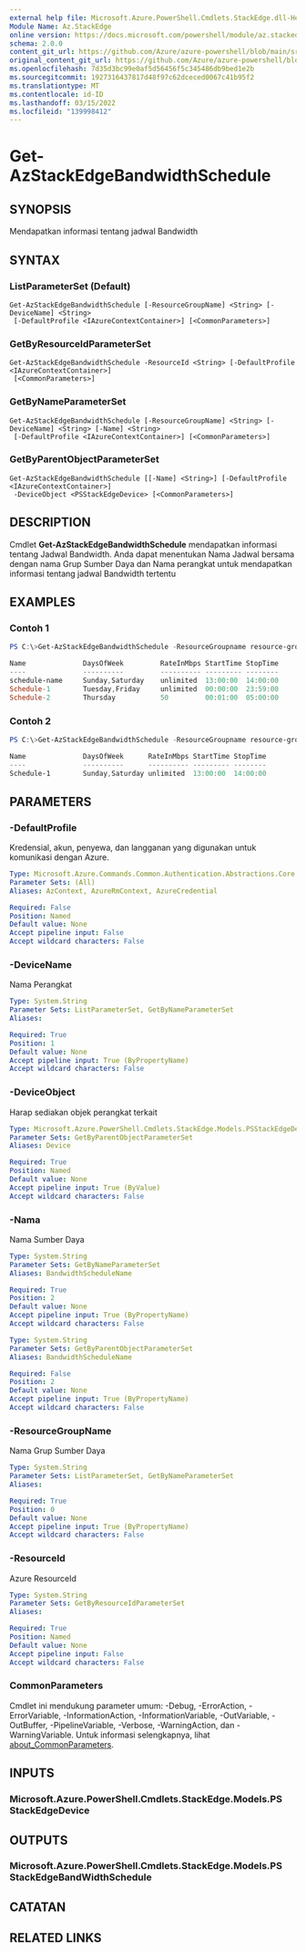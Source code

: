 ```yaml
---
external help file: Microsoft.Azure.PowerShell.Cmdlets.StackEdge.dll-Help.xml
Module Name: Az.StackEdge
online version: https://docs.microsoft.com/powershell/module/az.stackedge/get-azstackedgebandwidthschedule
schema: 2.0.0
content_git_url: https://github.com/Azure/azure-powershell/blob/main/src/StackEdge/StackEdge/help/Get-AzStackEdgeBandwidthSchedule.md
original_content_git_url: https://github.com/Azure/azure-powershell/blob/main/src/StackEdge/StackEdge/help/Get-AzStackEdgeBandwidthSchedule.md
ms.openlocfilehash: 7d35d3bc99e0af5d56456f5c345486db9bed1e2b
ms.sourcegitcommit: 1927316437817d48f97c62dceced0067c41b95f2
ms.translationtype: MT
ms.contentlocale: id-ID
ms.lasthandoff: 03/15/2022
ms.locfileid: "139998412"
---
```

# Get-AzStackEdgeBandwidthSchedule

## SYNOPSIS
Mendapatkan informasi tentang jadwal Bandwidth

## SYNTAX

### ListParameterSet (Default)
```
Get-AzStackEdgeBandwidthSchedule [-ResourceGroupName] <String> [-DeviceName] <String>
 [-DefaultProfile <IAzureContextContainer>] [<CommonParameters>]
```

### GetByResourceIdParameterSet
```
Get-AzStackEdgeBandwidthSchedule -ResourceId <String> [-DefaultProfile <IAzureContextContainer>]
 [<CommonParameters>]
```

### GetByNameParameterSet
```
Get-AzStackEdgeBandwidthSchedule [-ResourceGroupName] <String> [-DeviceName] <String> [-Name] <String>
 [-DefaultProfile <IAzureContextContainer>] [<CommonParameters>]
```

### GetByParentObjectParameterSet
```
Get-AzStackEdgeBandwidthSchedule [[-Name] <String>] [-DefaultProfile <IAzureContextContainer>]
 -DeviceObject <PSStackEdgeDevice> [<CommonParameters>]
```

## DESCRIPTION
Cmdlet **Get-AzStackEdgeBandwidthSchedule** mendapatkan informasi tentang Jadwal Bandwidth. Anda dapat menentukan Nama Jadwal bersama dengan nama Grup Sumber Daya dan Nama perangkat untuk mendapatkan informasi tentang jadwal Bandwidth tertentu

## EXAMPLES

### Contoh 1
```powershell
PS C:\>Get-AzStackEdgeBandwidthSchedule -ResourceGroupname resource-group-name -DeviceName device-name

Name              DaysOfWeek         RateInMbps StartTime StopTime
----              ----------         ---------- --------- --------
schedule-name     Sunday,Saturday    unlimited  13:00:00  14:00:00
Schedule-1        Tuesday,Friday     unlimited  00:00:00  23:59:00
Schedule-2        Thursday           50         00:01:00  05:00:00
```

### Contoh 2
```powershell
PS C:\>Get-AzStackEdgeBandwidthSchedule -ResourceGroupname resource-group-name -DeviceName device-name -Name Schedule-1

Name              DaysOfWeek      RateInMbps StartTime StopTime
----              ----------      ---------- --------- --------
Schedule-1        Sunday,Saturday unlimited  13:00:00  14:00:00
```

## PARAMETERS

### -DefaultProfile
Kredensial, akun, penyewa, dan langganan yang digunakan untuk komunikasi dengan Azure.

```yaml
Type: Microsoft.Azure.Commands.Common.Authentication.Abstractions.Core.IAzureContextContainer
Parameter Sets: (All)
Aliases: AzContext, AzureRmContext, AzureCredential

Required: False
Position: Named
Default value: None
Accept pipeline input: False
Accept wildcard characters: False
```

### -DeviceName
Nama Perangkat

```yaml
Type: System.String
Parameter Sets: ListParameterSet, GetByNameParameterSet
Aliases:

Required: True
Position: 1
Default value: None
Accept pipeline input: True (ByPropertyName)
Accept wildcard characters: False
```

### -DeviceObject
Harap sediakan objek perangkat terkait

```yaml
Type: Microsoft.Azure.PowerShell.Cmdlets.StackEdge.Models.PSStackEdgeDevice
Parameter Sets: GetByParentObjectParameterSet
Aliases: Device

Required: True
Position: Named
Default value: None
Accept pipeline input: True (ByValue)
Accept wildcard characters: False
```

### -Nama
Nama Sumber Daya

```yaml
Type: System.String
Parameter Sets: GetByNameParameterSet
Aliases: BandwidthScheduleName

Required: True
Position: 2
Default value: None
Accept pipeline input: True (ByPropertyName)
Accept wildcard characters: False
```

```yaml
Type: System.String
Parameter Sets: GetByParentObjectParameterSet
Aliases: BandwidthScheduleName

Required: False
Position: 2
Default value: None
Accept pipeline input: True (ByPropertyName)
Accept wildcard characters: False
```

### -ResourceGroupName
Nama Grup Sumber Daya

```yaml
Type: System.String
Parameter Sets: ListParameterSet, GetByNameParameterSet
Aliases:

Required: True
Position: 0
Default value: None
Accept pipeline input: True (ByPropertyName)
Accept wildcard characters: False
```

### -ResourceId
Azure ResourceId

```yaml
Type: System.String
Parameter Sets: GetByResourceIdParameterSet
Aliases:

Required: True
Position: Named
Default value: None
Accept pipeline input: False
Accept wildcard characters: False
```

### CommonParameters
Cmdlet ini mendukung parameter umum: -Debug, -ErrorAction, -ErrorVariable, -InformationAction, -InformationVariable, -OutVariable, -OutBuffer, -PipelineVariable, -Verbose, -WarningAction, dan -WarningVariable. Untuk informasi selengkapnya, lihat [about_CommonParameters](http://go.microsoft.com/fwlink/?LinkID=113216).

## INPUTS

### Microsoft.Azure.PowerShell.Cmdlets.StackEdge.Models.PS StackEdgeDevice

## OUTPUTS

### Microsoft.Azure.PowerShell.Cmdlets.StackEdge.Models.PS StackEdgeBandWidthSchedule

## CATATAN

## RELATED LINKS
